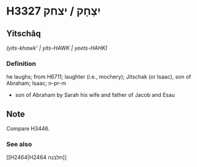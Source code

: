 # H3327 יִצְחָק / יצחק

## Yitschâq

_(yits-khawk' | yits-HAWK | yeets-HAHK)_

### Definition

he laughs; from H6711; laughter (i.e., mochery); Jitschak (or Isaac), son of Abraham; Isaac; n-pr-m

- son of Abraham by Sarah his wife and father of Jacob and Esau

## Note

Compare H3446.

### See also

[[H2464|H2464 חלבנה]]
